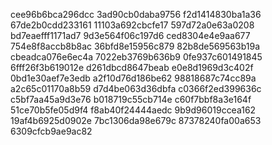 cee96b6bca296dcc
3ad90cb0daba9756
f2d1414830ba1a36
67de2b0cdd233161
11103a692cbcfe17
597d72a0e63a0208
bd7eaefff1171ad7
9d3e564f06c197d6
ced8304e4e9aa677
754e8f8accb8b8ac
36bfd8e15956c879
82b8de569563b19a
cbeadca076e6ec4a
7022eb3769b636b9
0fe937c601491845
6fff26f3b619012e
d261dbcd8647beab
e0e8d1969d3c402f
0bd1e30aef7e3edb
a2f10d76d186be62
98818687c74cc89a
a2c65c01170a8b59
d7d4be063d36dbfa
c0366f2ed399636c
c5bf7aa45a9d3e76
b018719c55cb714e
c60f7bbf8a3e164f
51ce70b5fe05d9f4
f8ab40f24444aedc
9b9d96019ccea162
19af4b6925d0902e
7bc1306da98e679c
87378240fa00a653
6309cfcb9ae9ac82
